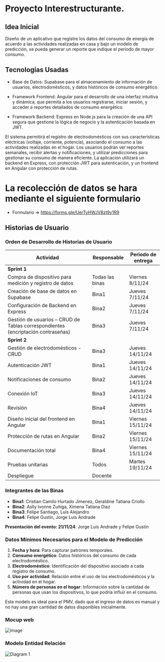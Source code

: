 # Proyecto Interestructurante.

 ## Idea Inicial
Diseño de un aplicativo que registre los datos del consumo de energía de acuerdo a las actividades realizadas en casa y bajo un modelo de predicción, se pueda generar un reporte que indique el período de mayor consumo. 

## Tecnologías Usadas
- Base de Datos: Supabase para el almacenamiento de información de usuarios, electrodomésticos, y datos históricos de consumo energético.

- Framework Frontend: Angular para el desarrollo de una interfaz intuitiva y dinámica, que permita a los usuarios registrarse, iniciar sesión, y acceder a reportes detallados de consumo energético.

- Framework Backend: Express en Node.js para la creación de una API segura que gestione la lógica de negocio y la autenticación basada en JWT.



El sistema permitirá el registro de electrodomésticos con sus características eléctricas (voltaje, corriente, potencia), asociando el consumo a las actividades realizadas en el hogar. Los usuarios podrán ver reportes semanales, recibir alertas y notificaciones, y utilizar predicciones para gestionar su consumo de manera eficiente. La aplicación utilizará un backend en Express, con protección JWT para autenticación, y un frontend en Angular con protección de rutas.
  # La recolección de datos se hara mediante el siguiente formulario
  - Formulario => https://forms.gle/UerTyHWJV8zt9y1R9
## Historias de Usuario

### Orden de Desarrollo de Historias de Usuario

| Actividad                                         | Responsable                                        | Periodo de entrega |
|---------------------------------------------------|----------------------------------------------------|---------------------|
| **Sprint 1**                                      |                                                    |                     |
| Compra de dispositivo para medición y registro de datos | Todas las binas                                    | Viernes 8/11/24    |
| Creación de base de datos en Supabase             | Bina1                                             | Jueves 7/11/24     |
| Configuración de Backend en Express               | Bina2                                             | Jueves 7/11/24     |
| Gestión de usuarios – CRUD de Tablas correspondientes (encriptación contraseñas) | Bina3          | Jueves 7/11/24     |
| **Sprint 2**                                  |                                                    |                     |
| Gestión de electrodomésticos - CRUD               | Bina3                                             | Jueves 14/11/24    |
| Autenticación JWT                                 | Bina1                                             | Jueves 14/11/24    |
| Notificaciones de consumo                         | Bina2                                             | Jueves 14/11/24    |
| Conexión IoT                                      | Bina3                                             | Jueves 14/11/24    |
| Revisión                                          | Bina4                                             | Jueves 14/11/24    |
| Diseño inicial del frontend en Angular            | Bina1                                             | Viernes 15/11/24    |
| Protección de rutas en Angular                    | Bina2                                             | Viernes 15/11/24    |
| Documentación total                               | Bina4                                             | Viernes 15/11/24    |
| Pruebas unitarias                                 | Todos                                             | Martes 19/11/24    |
| Despliegue                                        | Docente                                           |                     |

### Integrantes de las Binas

- **Bina1**: Cristian Camilo Hurtado Jimenez, Geraldine Tatiana Criollo
- **Bina2**: Aslly Ivonne Zuñiga, Ximena Tatiana Diaz
- **Bina3**: Felipe Santiago, Luis Alejandro
- **Bina4**: Felipe Gustin, Jorge Luis Andrade

**Presentación del evento: 21/11/24**: Jorge Luis Andrade y Felipe Gustin

### Datos Mínimos Necesarios para el Modelo de Predicción

1. **Fecha y hora**: Para capturar patrones temporales.
2. **Consumo energético**: Datos históricos del consumo de cada electrodoméstico.
3. **Electrodoméstico**: Identificación del dispositivo asociado a cada registro de consumo.
4. **Uso por actividad**: Relación entre el uso de los electrodomésticos y la actividad en el hogar.
5. **Número de personas en el hogar**: Información sobre la cantidad de personas que usan los dispositivos, lo que podría influir en el consumo.

Este modelo es ideal para el PMV, dado que el ingreso de datos es manual y no hay una gran cantidad de datos disponibles inicialmente.

### Mocup web
![image](https://github.com/user-attachments/assets/0873772d-a32d-4e4e-afbf-5e069ce5f6e8)


### Modelo Entidad Relación
![Diagram 1](https://github.com/user-attachments/assets/fccb0444-0011-4c63-90ad-57e623cf0926)






